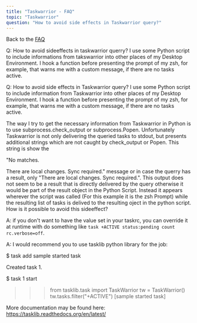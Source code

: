 ```yaml
---
title: "Taskwarrior - FAQ"
topic: "Taskwarrior"
question: "How to avoid side effects in Taskwarrior query?"
---
```


Back to the [FAQ](/support/faq)

Q: How to avoid sideeffects in taskwarrior querry?
I use some Python script to include informations from takswarrior into other places of my Desktop Environment. I hook a function before presenting the prompt of my zsh, for example, that warns me with a custom message, if there are no tasks active.

Q: How to avoid side effects in Taskwarrior query?
I use some Python script to include information from Taskwarrior into other places of my Desktop Environment. I hook a function before presenting the prompt of my zsh, for example, that warns me with a custom message, if there are no tasks active.

The way I try to get the necessary information from Taskwarrior in Python is to use subprocess.check_output or subprocess.Popen.
Unfortunately Taskwarrior is not only delivering the queried tasks to stdout, but presents additional strings which are not caught by check_output or Popen.
This string is show the

"No matches.
                                                                                                          

There are local changes.
Sync required."
message or in case the querry has a result, only "There are local changes.
Sync required.".
This output does not seem to be a result that is directly delivered by the query otherwise it would be part of  the result object in the Python Script. Instead it appears wherever the script was called (For this example it is the zsh Prompt) while the resulting list of tasks is delived to the resulting oject in the python script.
How is it possible to avoid this sideeffect?

A: if you don't want to have the value set in your taskrc, you can override it at runtime with do something like `task +ACTIVE status:pending count rc.verbose=off`.

A: I would recommend you to use tasklib python library for the job:

$ task add sample started task

Created task 1.

$ task 1 start

 

>>> from tasklib.task import TaskWarrior
>>> tw = TaskWarrior()
>>> tw.tasks.filter("+ACTIVE")
[sample started task]
 

 More documentation may be found here: https://tasklib.readthedocs.org/en/latest/

